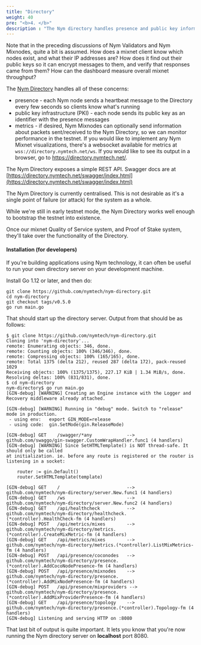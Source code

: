 ```yaml
---
title: "Directory"
weight: 40
pre: "<b>4. </b>"
description : "The Nym directory handles presence and public key information so that network participants can find each other."
---
```


Note that in the preceding discussions of Nym Validators and Nym Mixnodes, quite a bit is assumed. How does a mixnet client know which nodes exist, and what their IP addresses are? How does it find out their public keys so it can encrypt messages to them, and verify that responses came from them? How can the dashboard measure overall mixnet throughput?

The [Nym Directory](https://github.com/nymtech/nym-directory) handles all of these concerns:

* presence - each Nym node sends a heartbeat message to the Directory every few seconds so clients know what's running
* public key infrastructure (PKI) - each node sends its public key as an identifier with the presence messages
* metrics - if desired, Nym Mixnodes can optionally send information about packets sent/received to the Nym Directory, so we can monitor performance in the testnet. If you would like to implement any Nym Mixnet visualizations, there's a websocket available for metrics at `wss://directory.nymtech.net/ws`. If you would like to see its output in a browser, go to https://directory.nymtech.net/.

The Nym Directory exposes a simple REST API. Swagger docs are at [https://directory.nymtech.net/swagger/index.html](https://directory.nymtech.net/swagger/index.html)

The Nym Directory is currently centralised. This is not desirable as it's a single point of failure (or attack) for the system as a whole.

While we're still in early testnet mode, the Nym Directory works well enough to bootstrap the testnet into existence.

Once our mixnet Quality of Service system, and Proof of Stake system, they'll take over the functionality of the Directory.

#### Installation (for developers)

If you're building applications using Nym technology, it can often be useful to run your own directory server on your development machine.

Install Go 1.12 or later, and then do:

```shell
git clone https://github.com/nymtech/nym-directory.git
cd nym-directory
git checkout tags/v0.5.0
go run main.go
```

That should start up the directory server. Output from that should be as follows:

```shell
$ git clone https://github.com/nymtech/nym-directory.git
Cloning into 'nym-directory'...
remote: Enumerating objects: 346, done.
remote: Counting objects: 100% (346/346), done.
remote: Compressing objects: 100% (165/165), done.
remote: Total 1375 (delta 212), reused 287 (delta 172), pack-reused 1029
Receiving objects: 100% (1375/1375), 227.17 KiB | 1.34 MiB/s, done.
Resolving deltas: 100% (831/831), done.
$ cd nym-directory
nym-directory$ go run main.go
[GIN-debug] [WARNING] Creating an Engine instance with the Logger and Recovery middleware already attached.

[GIN-debug] [WARNING] Running in "debug" mode. Switch to "release" mode in production.
 - using env:	export GIN_MODE=release
 - using code:	gin.SetMode(gin.ReleaseMode)

[GIN-debug] GET    /swagger/*any             --> github.com/swaggo/gin-swagger.CustomWrapHandler.func1 (4 handlers)
[GIN-debug] [WARNING] Since SetHTMLTemplate() is NOT thread-safe. It should only be called
at initialization. ie. before any route is registered or the router is listening in a socket:

	router := gin.Default()
	router.SetHTMLTemplate(template)

[GIN-debug] GET    /                         --> github.com/nymtech/nym-directory/server.New.func1 (4 handlers)
[GIN-debug] GET    /ws                       --> github.com/nymtech/nym-directory/server.New.func2 (4 handlers)
[GIN-debug] GET    /api/healthcheck          --> github.com/nymtech/nym-directory/healthcheck.(*controller).HealthCheck-fm (4 handlers)
[GIN-debug] POST   /api/metrics/mixes        --> github.com/nymtech/nym-directory/metrics.(*controller).CreateMixMetric-fm (4 handlers)
[GIN-debug] GET    /api/metrics/mixes        --> github.com/nymtech/nym-directory/metrics.(*controller).ListMixMetrics-fm (4 handlers)
[GIN-debug] POST   /api/presence/coconodes   --> github.com/nymtech/nym-directory/presence.(*controller).AddCocoNodePresence-fm (4 handlers)
[GIN-debug] POST   /api/presence/mixnodes    --> github.com/nymtech/nym-directory/presence.(*controller).AddMixNodePresence-fm (4 handlers)
[GIN-debug] POST   /api/presence/mixproviders --> github.com/nymtech/nym-directory/presence.(*controller).AddMixProviderPresence-fm (4 handlers)
[GIN-debug] GET    /api/presence/topology    --> github.com/nymtech/nym-directory/presence.(*controller).Topology-fm (4 handlers)
[GIN-debug] Listening and serving HTTP on :8080
```

That last bit of output is quite important. It lets you know that you're now running the Nym directory server on **localhost** port 8080.
